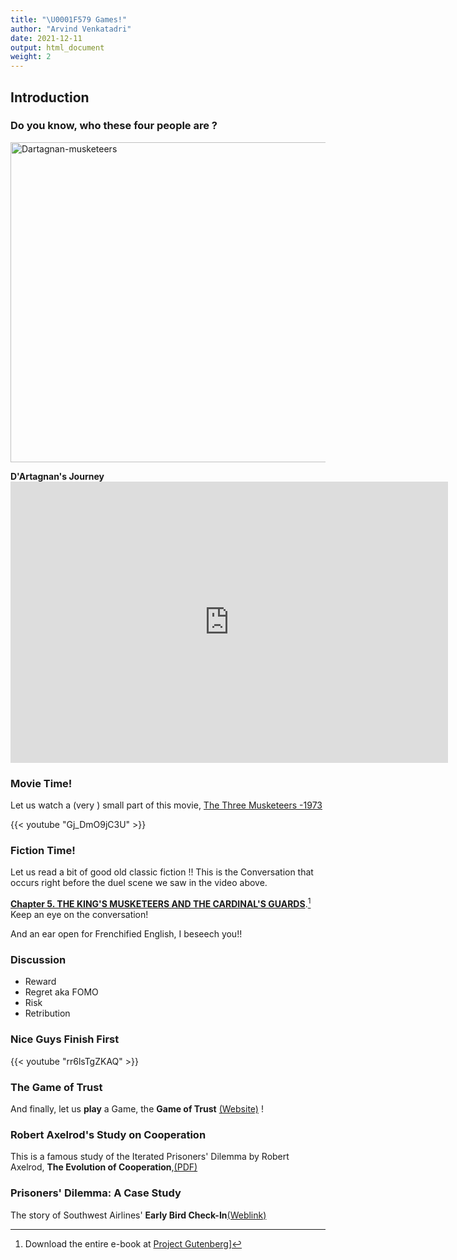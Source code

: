 ```yaml
---
title: "\U0001F579 Games!"
author: "Arvind Venkatadri"
date: 2021-12-11
output: html_document
weight: 2
---
```


## Introduction

### Do you know,  who  these four people are ?

<a title="Maurice Leloir (1851-1940) Signature bottom rightwood engraving print by Jules Huyot Signature bottom left, Public domain, via Wikimedia Commons" href="https://commons.wikimedia.org/wiki/File:Dartagnan-musketeers.jpg"><img width="512" alt="Dartagnan-musketeers" src="https://upload.wikimedia.org/wikipedia/commons/thumb/d/dd/Dartagnan-musketeers.jpg/512px-Dartagnan-musketeers.jpg"></a>


**D'Artagnan's Journey**<iframe src="https://www.google.com/maps/embed?pb=!1m34!1m12!1m3!1d5619597.823074568!2d2.755529685345978!3d46.54878964634841!2m3!1f0!2f0!3f0!3m2!1i1024!2i768!4f13.1!4m19!3e1!4m5!1s0x12a9d38abcf194c3%3A0x47bfee34eecc4749!2sTarbes%2C%20France!3m2!1d43.232951!2d0.078082!4m5!1s0x47e4eca0d3e2cca1%3A0x26a31399ffc66f20!2sMeung-sur-Loire%2C%2045130%2C%20France!3m2!1d47.827006999999995!2d1.6974319999999998!4m5!1s0x47e66e1f06e2b70f%3A0x40b82c3688c9460!2sParis%2C%20France!3m2!1d48.856614!2d2.3522219!5e0!3m2!1sen!2sin!4v1639201450428!5m2!1sen!2sin" width="700" height="450" style="border:0;" allowfullscreen="" loading="lazy"></iframe>


### Movie Time!
Let us watch a (very ) small part of this movie, [The Three Musketeers -1973](https://en.wikipedia.org/wiki/The_Three_Musketeers_(1973_live-action_film))

{{< youtube "Gj_DmO9jC3U" >}}


### Fiction Time!

Let us read a bit of good old classic fiction !! This is the Conversation that occurs right before the duel scene we saw in the video above. 

[**Chapter 5. THE KING'S MUSKETEERS AND THE CARDINAL'S GUARDS**](http://www.literaturepage.com/read/thethreemusketeers-52.html).[^1]
\
Keep an eye on the conversation! 

And an ear open for Frenchified English, I beseech you!!

### Discussion
 - Reward
 - Regret aka FOMO
 - Risk
 - Retribution

### Nice Guys Finish First

{{< youtube "rr6lsTgZKAQ" >}}

### The Game of Trust

And finally, let us **play** a Game, the **Game of Trust** [(Website)](https://ncase.me/trust) !

### Robert Axelrod's Study on Cooperation

This is a famous study of the Iterated Prisoners' Dilemma by Robert Axelrod, **The Evolution of Cooperation**,[(PDF)](pdf/Complexity/Axelrod-Hamilton.pdf)


[^1]:Download the entire e-book at [Project Gutenberg](https://www.gutenberg.org/ebooks/1257)]


### Prisoners' Dilemma: A Case Study

The story of Southwest Airlines' **Early Bird Check-In**[(Weblink)](https://mindyourdecisions.com/blog/2013/03/05/southwest-airlines-boarding-and-game-theory/)
